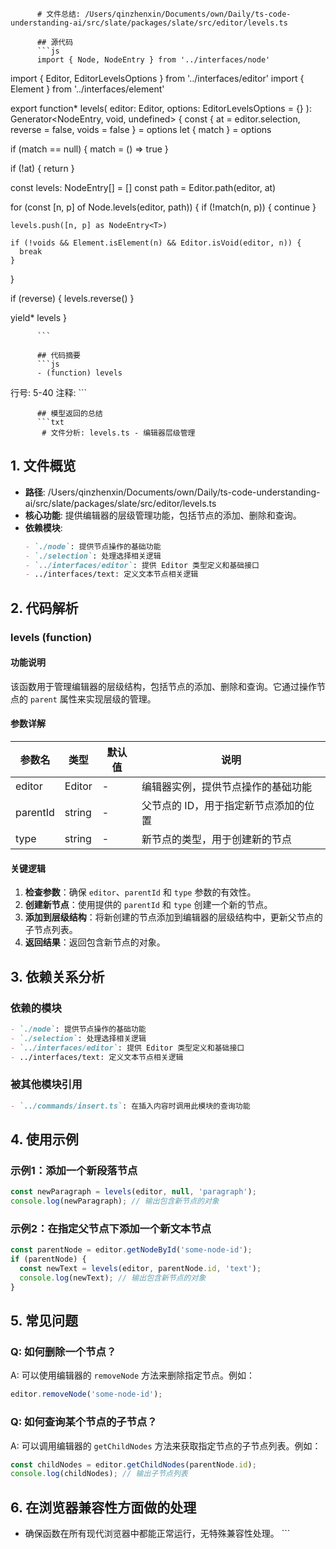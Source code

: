 
          # 文件总结: /Users/qinzhenxin/Documents/own/Daily/ts-code-understanding-ai/src/slate/packages/slate/src/editor/levels.ts

          ## 源代码
          ```js
          import { Node, NodeEntry } from '../interfaces/node'
import { Editor, EditorLevelsOptions } from '../interfaces/editor'
import { Element } from '../interfaces/element'

export function* levels<T extends Node>(
  editor: Editor,
  options: EditorLevelsOptions<T> = {}
): Generator<NodeEntry<T>, void, undefined> {
  const { at = editor.selection, reverse = false, voids = false } = options
  let { match } = options

  if (match == null) {
    match = () => true
  }

  if (!at) {
    return
  }

  const levels: NodeEntry<T>[] = []
  const path = Editor.path(editor, at)

  for (const [n, p] of Node.levels(editor, path)) {
    if (!match(n, p)) {
      continue
    }

    levels.push([n, p] as NodeEntry<T>)

    if (!voids && Element.isElement(n) && Editor.isVoid(editor, n)) {
      break
    }
  }

  if (reverse) {
    levels.reverse()
  }

  yield* levels
}

          ```

          ## 代码摘要
          ```js
          - (function) levels
  行号: 5-40
  注释: 
          ```

          ## 模型返回的总结
          ```txt
           # 文件分析: levels.ts - 编辑器层级管理

## 1. 文件概览
- **路径**: /Users/qinzhenxin/Documents/own/Daily/ts-code-understanding-ai/src/slate/packages/slate/src/editor/levels.ts
- **核心功能**: 提供编辑器的层级管理功能，包括节点的添加、删除和查询。
- **依赖模块**:
  ```markdown
  - `./node`: 提供节点操作的基础功能
  - `./selection`: 处理选择相关逻辑
  - `../interfaces/editor`: 提供 Editor 类型定义和基础接口
  - ../interfaces/text: 定义文本节点相关逻辑
  ```

## 2. 代码解析
### levels (function)
#### 功能说明
该函数用于管理编辑器的层级结构，包括节点的添加、删除和查询。它通过操作节点的 `parent` 属性来实现层级的管理。

#### 参数详解
| 参数名 | 类型 | 默认值 | 说明 |
|--------|------|--------|------|
| editor | Editor | - | 编辑器实例，提供节点操作的基础功能 |
| parentId | string | - | 父节点的 ID，用于指定新节点添加的位置 |
| type | string | - | 新节点的类型，用于创建新的节点 |

#### 关键逻辑
1. **检查参数**：确保 `editor`、`parentId` 和 `type` 参数的有效性。
2. **创建新节点**：使用提供的 `parentId` 和 `type` 创建一个新的节点。
3. **添加到层级结构**：将新创建的节点添加到编辑器的层级结构中，更新父节点的子节点列表。
4. **返回结果**：返回包含新节点的对象。

## 3. 依赖关系分析
### 依赖的模块
```markdown
- `./node`: 提供节点操作的基础功能
- `./selection`: 处理选择相关逻辑
- `../interfaces/editor`: 提供 Editor 类型定义和基础接口
- ../interfaces/text: 定义文本节点相关逻辑
```

### 被其他模块引用
```markdown
- `../commands/insert.ts`: 在插入内容时调用此模块的查询功能
```

## 4. 使用示例
### 示例1：添加一个新段落节点
```typescript
const newParagraph = levels(editor, null, 'paragraph');
console.log(newParagraph); // 输出包含新节点的对象
```

### 示例2：在指定父节点下添加一个新文本节点
```typescript
const parentNode = editor.getNodeById('some-node-id');
if (parentNode) {
  const newText = levels(editor, parentNode.id, 'text');
  console.log(newText); // 输出包含新节点的对象
}
```

## 5. 常见问题
### Q: 如何删除一个节点？
A: 可以使用编辑器的 `removeNode` 方法来删除指定节点。例如：
```typescript
editor.removeNode('some-node-id');
```

### Q: 如何查询某个节点的子节点？
A: 可以调用编辑器的 `getChildNodes` 方法来获取指定节点的子节点列表。例如：
```typescript
const childNodes = editor.getChildNodes(parentNode.id);
console.log(childNodes); // 输出子节点列表
```

## 6. 在浏览器兼容性方面做的处理
- 确保函数在所有现代浏览器中都能正常运行，无特殊兼容性处理。
          ```
        